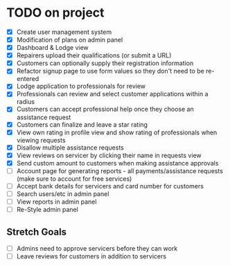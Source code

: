 # TODO on project

- [x] Create user management system
- [x] Modification of plans on admin panel
- [x] Dashboard & Lodge view
- [x] Repairers upload their qualifications (or submit a URL)
- [x] Customers can optionally supply their registration information
- [x] Refactor signup page to use form values so they don't need to be re-entered
- [x] Lodge application to professionals for review
- [x] Professionals can review and select customer applications within a radius
- [x] Customers can accept professional help once they choose an assistance request
- [x] Customers can finalize and leave a star rating
- [x] View own rating in profile view and show rating of professionals when viewing requests
- [x] Disallow multiple assistance requests
- [x] View reviews on servicer by clicking their name in requests view
- [x] Send custom amount to customers when making assistance approvals
- [ ] Account page for generating reports - all payments/assistance requests (make sure to account for free services)
- [ ] Accept bank details for servicers and card number for customers
- [ ] Search users/etc in admin panel
- [ ] View reports in admin panel
- [ ] Re-Style admin panel

## Stretch Goals

- [ ] Admins need to approve servicers before they can work
- [ ] Leave reviews for customers in addition to servicers